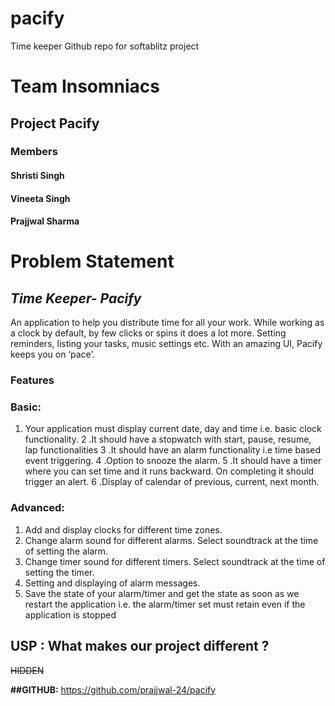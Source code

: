 # pacify
Time keeper Github repo for softablitz project
# Team Insomniacs
## Project Pacify
### Members
#### Shristi Singh 
#### Vineeta Singh
#### Prajjwal Sharma
# Problem Statement
 ## _Time Keeper- Pacify_
An application to help you distribute time for all your work. While working as  a clock by default, by few clicks or spins it does a lot more. Setting reminders, listing your tasks, music settings etc. With an amazing UI, Pacify keeps you on ‘pace’.
### Features
### Basic:
1. Your application must display current date, day and time i.e. basic clock functionality.
2 .It should have a stopwatch with start, pause, resume, lap functionalities
3 .It should have an alarm functionality i.e time based event triggering.
4 .Option to snooze the alarm. 
5 .It should have a timer where you can set time and it runs backward. On completing it should trigger an alert.
6 .Display of calendar of previous, current, next month.
### Advanced:
1. Add and display clocks for different time zones. 
2. Change alarm sound for different alarms. Select soundtrack at the time of setting the alarm. 
3. Change timer sound for different timers. Select soundtrack at the time of setting the timer. 
4. Setting and displaying of alarm messages.
5. Save the state of your alarm/timer and get the state as soon as we restart the application i.e. the alarm/timer set must retain even if the application is stopped

## USP :  What makes our project different ?
~~HIDDEN~~

__##GITHUB:__
https://github.com/prajjwal-24/pacify


